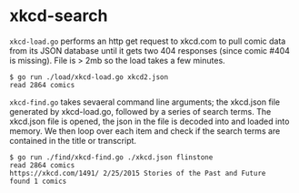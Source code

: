# xkcd-search

`xkcd-load.go` performs an http get request to xkcd.com to pull comic data from its JSON database until it gets two 404 responses (since comic #404 is missing). File is > 2mb so the load takes a few minutes.

```shell
$ go run ./load/xkcd-load.go xkcd2.json
read 2864 comics
```

`xkcd-find.go` takes sevaeral command line arguments; the xkcd.json file generated by xkcd-load.go, followed by a series of search terms. The xkcd.json file is opened, the json in the file is decoded into and loaded into memory. We then loop over each item and check if the search terms are contained in the title or transcript. 

```shell
$ go run ./find/xkcd-find.go ./xkcd.json flinstone
read 2864 comics
https://xkcd.com/1491/ 2/25/2015 Stories of the Past and Future
found 1 comics
```
